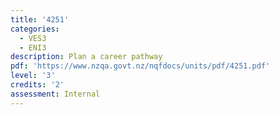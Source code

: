 ```yaml
---
title: '4251'
categories:
  - VES3
  - ENI3
description: Plan a career pathway
pdf: 'https://www.nzqa.govt.nz/nqfdocs/units/pdf/4251.pdf'
level: '3'
credits: '2'
assessment: Internal
---
```


